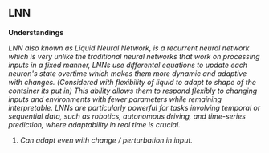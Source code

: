 **LNN**
--

**Understandings**

*LNN also known as Liquid Neural Network, is a recurrent neural network which is very unlike the traditional neural networks that work on processing inputs in a fixed manner, LNNs use differental equations to update each neuron's state overtime which makes them more dynamic and adaptive with changes. (Considered with flexibility of liquid to adapt to shape of the contsiner its put in) This ability allows them to respond flexibly to changing inputs and environments with fewer parameters while remaining interpretable.
LNNs are particularly powerful for tasks involving temporal or sequential data, such as robotics, autonomous driving, and time-series prediction, where adaptability in real time is crucial.*


1) *Can adapt even with change / perturbation in input.*
